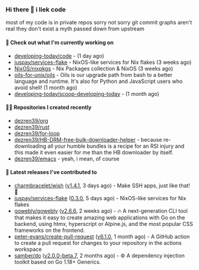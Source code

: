 ### Hi there 👋 i liek code
most of my code is in private repos sorry not sorry git commit graphs aren't real they don't exist a myth passed down from upstream

#### 👷 Check out what I'm currently working on

- [developing-today/code](https://github.com/developing-today/code) -  (1 day ago)
- [juspay/services-flake](https://github.com/juspay/services-flake) - NixOS-like services for Nix flakes (3 weeks ago)
- [NixOS/nixpkgs](https://github.com/NixOS/nixpkgs) - Nix Packages collection &amp; NixOS (3 weeks ago)
- [oils-for-unix/oils](https://github.com/oils-for-unix/oils) - Oils is our upgrade path from bash to a better language and runtime.  It&#39;s also for Python and JavaScript users who avoid shell! (1 month ago)
- [developing-today/scoop-developing-today](https://github.com/developing-today/scoop-developing-today) -  (1 month ago)

#### 👨‍💻 Repositories I created recently

- [dezren39/org](https://github.com/dezren39/org)
- [dezren39/rust](https://github.com/dezren39/rust)
- [dezren39/for-loop](https://github.com/dezren39/for-loop)
- [dezren39/HB-DRM-free-bulk-downloader-helper](https://github.com/dezren39/HB-DRM-free-bulk-downloader-helper) - because re-downloading all your humble bundles is a recipe for an RSI injury and this made it even easier for me than the HB downloader by itself.
- [dezren39/emacs](https://github.com/dezren39/emacs) - yeah, i mean, of course

#### 🚀 Latest releases I've contributed to

- [charmbracelet/wish](https://github.com/charmbracelet/wish) ([v1.4.1](https://github.com/charmbracelet/wish/releases/tag/v1.4.1), 3 days ago) - Make SSH apps, just like that! 💫
- [juspay/services-flake](https://github.com/juspay/services-flake) ([0.3.0](https://github.com/juspay/services-flake/releases/tag/0.3.0), 5 days ago) - NixOS-like services for Nix flakes
- [gowebly/gowebly](https://github.com/gowebly/gowebly) ([v2.6.6](https://github.com/gowebly/gowebly/releases/tag/v2.6.6), 2 weeks ago) - 🔥 A next-generation CLI tool that makes it easy to create amazing web applications with Go on the backend, using htmx, hyperscript or Alpine.js, and the most popular CSS frameworks on the frontend.
- [peter-evans/create-pull-request](https://github.com/peter-evans/create-pull-request) ([v6.1.0](https://github.com/peter-evans/create-pull-request/releases/tag/v6.1.0), 1 month ago) - A GitHub action to create a pull request for changes to your repository in the actions workspace
- [samber/do](https://github.com/samber/do) ([v2.0.0-beta.7](https://github.com/samber/do/releases/tag/v2.0.0-beta.7), 2 months ago) - ⚙️  A dependency injection toolkit based on Go 1.18&#43; Generics.
